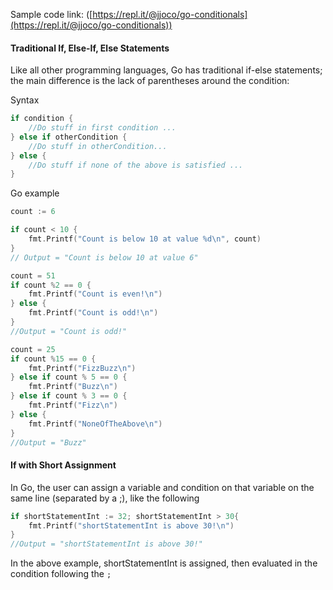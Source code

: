 Sample code link: ([https://repl.it/@jjoco/go-conditionals](https://repl.it/@jjoco/go-conditionals))

#### Traditional If, Else-If, Else Statements

Like all other programming languages, Go has traditional if-else statements; the main difference is the lack of parentheses around the condition:

Syntax
```go
if condition {
    //Do stuff in first condition ...
} else if otherCondition {
    //Do stuff in otherCondition...
} else {
    //Do stuff if none of the above is satisfied ...
}
```

Go example
```go
count := 6

if count < 10 {
    fmt.Printf("Count is below 10 at value %d\n", count)
}
// Output = "Count is below 10 at value 6"

count = 51
if count %2 == 0 {
    fmt.Printf("Count is even!\n")
} else {
    fmt.Printf("Count is odd!\n")
}
//Output = "Count is odd!"

count = 25
if count %15 == 0 {
    fmt.Printf("FizzBuzz\n")
} else if count % 5 == 0 {
    fmt.Printf("Buzz\n")
} else if count % 3 == 0 {
    fmt.Printf("Fizz\n")
} else {
    fmt.Printf("NoneOfTheAbove\n")
}
//Output = "Buzz"
```
#### If with Short Assignment

In Go, the user can assign a variable and condition on that variable on the same line (separated by a ;), like the following
```go
if shortStatementInt := 32; shortStatementInt > 30{
    fmt.Printf("shortStatementInt is above 30!\n")
}
//Output = "shortStatementInt is above 30!"
```
In the above example, shortStatementInt is assigned, then evaluated in the condition following the `;`
